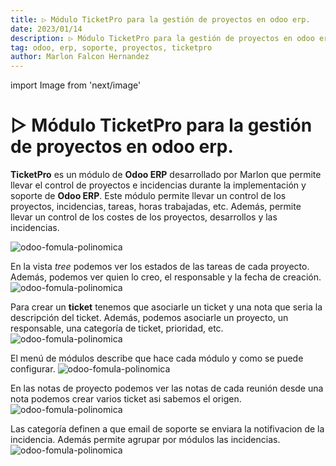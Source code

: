 ```yaml
---
title: ▷ Módulo TicketPro para la gestión de proyectos en odoo erp.
date: 2023/01/14
description: ▷ Módulo TicketPro para la gestión de proyectos en odoo erp.
tag: odoo, erp, soporte, proyectos, ticketpro
author: Marlon Falcon Hernandez
---
```

import Image from 'next/image'

# ▷ Módulo TicketPro para la gestión de proyectos en odoo erp.
**TicketPro** es un módulo de **Odoo ERP** desarrollado por Marlon que permite llevar el control de proyectos e incidencias durante la implementación y soporte de **Odoo ERP**. Este módulo permite llevar un control de los proyectos, incidencias, tareas, horas trabajadas, etc. Además, permite llevar un control de los costes de los proyectos, desarrollos y las incidencias.

<Image
  src="/images/posts/ticketpro-odoo-1.png"
  alt="odoo-fomula-polinomica"
  width={1434}
  height={793}
  priority
  className="next-image"
/>

En la vista *tree* podemos ver los estados de las tareas de cada proyecto. Además, podemos ver quien lo creo, el responsable y la fecha de creación.
<Image
  src="/images/posts/ticketpro-odoo-2.png"
  alt="odoo-fomula-polinomica"
  width={1541}
  height={639}
  priority
  className="next-image"
/>

Para crear un **ticket** tenemos que asociarle un ticket y una nota que seria la descripción del ticket. Además, podemos asociarle un proyecto, un responsable, una categoría de ticket, prioridad,  etc.
<Image
  src="/images/posts/ticketpro-odoo-3.png"
  alt="odoo-fomula-polinomica"
  width={6615365}
  height={819}
  priority
  className="next-image"
/>

El menú de módulos describe que hace cada módulo y como se puede configurar.
<Image
  src="/images/posts/ticketpro-odoo-4.png"
  alt="odoo-fomula-polinomica"
  width={1531}
  height={341}
  priority
  className="next-image"
/>

En las notas de proyecto podemos ver las notas de cada reunión desde una nota podemos crear varios ticket asi sabemos el origen.
<Image
  src="/images/posts/ticketpro-odoo-5.png"
  alt="odoo-fomula-polinomica"
  width={1535}
  height={572}
  priority
  className="next-image"
/>

Las categoría definen a que email de soporte se enviara la notifivacion de la incidencia. Además permite agrupar por módulos las incidencias.
<Image
  src="/images/posts/ticketpro-odoo-6.png"
  alt="odoo-fomula-polinomica"
  width={1537}
  height={573}
  priority
  className="next-image"
/>